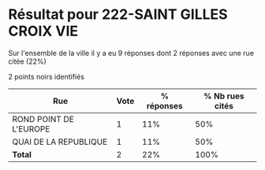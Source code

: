 # Résultat pour 222-SAINT GILLES CROIX VIE

Sur l'ensemble de la ville il y a eu 9 réponses dont 2 réponses avec une rue citée (22%)

2 points noirs identifiés

| Rue | Vote | % réponses | % Nb rues cités|
|-----|------|------------|----------------|
| ROND POINT DE L'EUROPE | 1 | 11% | 50%|
| QUAI DE LA REPUBLIQUE | 1 | 11% | 50%|
| **Total** | 2 | 22% | 100%|
